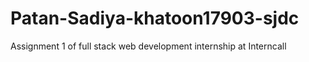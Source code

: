 # Patan-Sadiya-khatoon17903-sjdc
Assignment 1 of full stack web development internship at Interncall 

